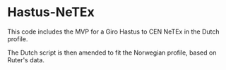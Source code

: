 # Hastus-NeTEx

This code includes the MVP for a Giro Hastus to CEN NeTEx in the Dutch profile.

The Dutch script is then amended to fit the Norwegian profile, based on Ruter's data.
